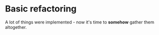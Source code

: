 # Basic refactoring

A lot of things were implemented - now it's time to **somehow** gather them altogether.
